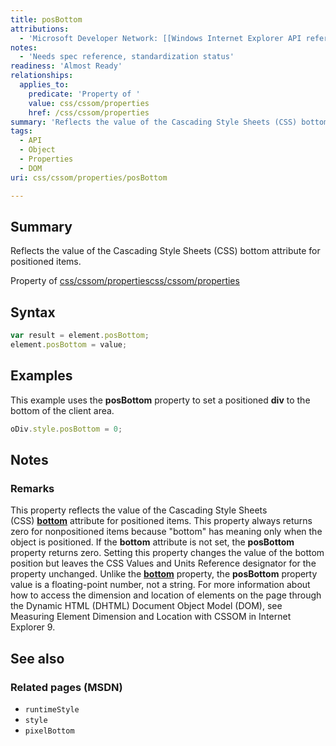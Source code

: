 ```yaml
---
title: posBottom
attributions:
  - 'Microsoft Developer Network: [[Windows Internet Explorer API reference](http://msdn.microsoft.com/en-us/library/ie/hh828809%28v=vs.85%29.aspx) Article]'
notes:
  - 'Needs spec reference, standardization status'
readiness: 'Almost Ready'
relationships:
  applies_to:
    predicate: 'Property of '
    value: css/cssom/properties
    href: /css/cssom/properties
summary: 'Reflects the value of the Cascading Style Sheets (CSS) bottom attribute for positioned items.'
tags:
  - API
  - Object
  - Properties
  - DOM
uri: css/cssom/properties/posBottom

---
```

## Summary

Reflects the value of the Cascading Style Sheets (CSS) bottom attribute for positioned items.

Property of [css/cssom/properties](/css/cssom/properties)[css/cssom/properties](/css/cssom/properties)

## Syntax

``` js
var result = element.posBottom;
element.posBottom = value;
```

## Examples

This example uses the **posBottom** property to set a positioned **div** to the bottom of the client area.

``` js
oDiv.style.posBottom = 0;
```

## Notes

### Remarks

This property reflects the value of the Cascading Style Sheets (CSS) [**bottom**](/css/properties/bottom) attribute for positioned items. This property always returns zero for nonpositioned items because "bottom" has meaning only when the object is positioned. If the **bottom** attribute is not set, the **posBottom** property returns zero. Setting this property changes the value of the bottom position but leaves the CSS Values and Units Reference designator for the property unchanged. Unlike the [**bottom**](/css/properties/bottom) property, the **posBottom** property value is a floating-point number, not a string. For more information about how to access the dimension and location of elements on the page through the Dynamic HTML (DHTML) Document Object Model (DOM), see Measuring Element Dimension and Location with CSSOM in Internet Explorer 9.

## See also

### Related pages (MSDN)

-   `runtimeStyle`
-   `style`
-   `pixelBottom`
